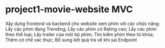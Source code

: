 # project1-movie-website MVC
Xây dựng frontend và backend cho website xem phim với các chức năng:
Lấy các phim đang Trending; Lấy các phim có Rating cao; Lấy các phim theo thể loại; Lấy trailer của một bộ phim;
Tìm kiếm phim theo từ khóa;
Thêm cơ chế xác thực;
Bổ sung kết quả trả về khi sai Endpoint
